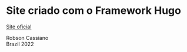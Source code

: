 # Site criado com o Framework Hugo

[Site oficial](https://gohugo.io/)

Robson Cassiano\
Brazil 2022


